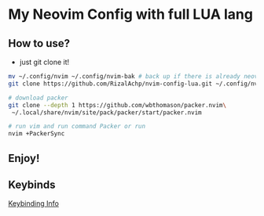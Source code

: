 # My Neovim Config with full LUA lang

## How to use?
- just git clone it!
```bash
mv ~/.config/nvim ~/.config/nvim-bak # back up if there is already neovim config
git clone https://github.com/RizalAchp/nvim-config-lua.git ~/.config/nvim # clone this repo

# download packer
git clone --depth 1 https://github.com/wbthomason/packer.nvim\
 ~/.local/share/nvim/site/pack/packer/start/packer.nvim

# run vim and run command Packer or run
nvim +PackerSync
```

## Enjoy!

## Keybinds
[Keybinding Info](./binding.md)

